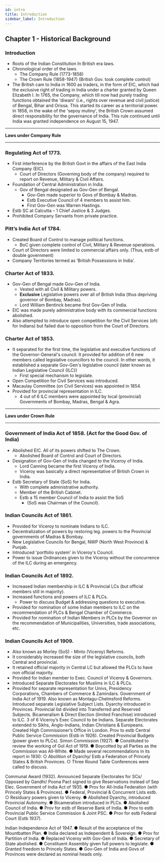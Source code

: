 ```yaml
---
id: intro
title: Introduction
sidebar_label: Introduction
---
```


## Chapter 1 - Historical Background

### Introduction

* Roots of the Indian Constitution In British era laws.
* Chronological order of the laws.
  * The Company Rule (1773-1858)
  * The Crown Rule (1858-1947) (British Gov. took complete control)
* The British cam to India in 1600 as traders, in the form of EIC, which had the exclusive right of trading in India under a charter granted by Queen Elizabeth I. In 1765, the Company, which till now had purely trading functions obtained the 'diwani' (i.e., rights over revenue and civil justice) of Bengal, Bihar and Orissa. This started its career as a territorial power. In 1858, in the wake of the 'sepoy mutiny', the British Crown assumed direct responsibility for the governance of India. This rule continued until India was granted independence on August 15, 1947.
  
---

**Laws under Company Rule**

---

### Regulating Act of 1773.

* First interference by the British Govt in the affairs of the East India Company (EIC).
  * Court of Directors (Governing body of the company) required to report on Revenue, Military & Civil Affairs.
* Foundation of Central Administration in India.
  * Gov of Bengal designated as Gov-Gen of Bengal.
    * Gov-Gen made superior to Govs of Bombay & Madras.
    * Estb Executive Council of 4 members to assist him.
    * First Gov-Gen was Warren Hastings.
* Estb SC at Calcutta – 1 Chief Justice & 3 Judges.
* Prohibited Company Servants from private practice.

### Pitt’s India Act of 1784.

* Created Board of Control to manage political functions.
  * BoC given complete control of Civil, Military & Revenue operations.
* Court of Directors were limited to commercial affairs only. (Thus, estb of double government)
* Company Territories termed as ‘British Possessions in India’.

### Charter Act of 1833.

* Gov-Gen of Bengal made Gov-Gen of India.
  * Vested with all Civil & Military powers.
  * **Exclusive** Legislative powers over all of British India (thus depriving governor of Bombay, Madras).
  * Lord William Bentinck became first Gov-Gen of India.
* EIC was made purely administrative body with its commercial functions abolished.
* Also attempted to introduce open competition for the Civil Services (ofc for Indians) but failed due to opposition from the Court of Directors.

### Charter Act of 1853.

* It separated for the first time, the legislative and executive functions of the Governor-General's council. It provided for addition of 6 new members called legislative councillors to the council. In other words, it established a separate Gov-Gen's legislative council (later known as Indian Legislative Council {ILC}) 
  * First special mechanism to legislate.
* Open Competition for Civil Services was introduced.
* Macaulay Committee (on Civil Services) was appointed in 1854.
* Provided for provincial representation in ILC.
  * 4 out of 6 ILC members were appointed by local (provincial) Governments of Bombay, Madras, Bengal & Agra.

---

**Laws under Crown Rule**

---

### Government of India Act of 1858. (Act for the Good Gov. of India)

* Abolished EIC. All of its powers shifted to The Crown.
  * Abolished Board of Control and Court of Directors.
* Designation of Gov-Gen of India changed to the Viceroy of India.
  * Lord Canning became the first Viceroy of India.
  * Viceroy was basically a direct representative of British Crown in India.
* Estb Secretary of State (SoS) for India.
  * With complete administrative authority.
  * Member of the British Cabinet.
  * Estb a 15 member Council of India to assist the SoS
    * (SoS was Chairman of the Council).

### Indian Councils Act of 1861.

* Provided for Viceroy to nominate Indians to ILC.
* Decentralization of powers by restoring leg. powers to the Provincial governments of Madras & Bombay.
* New Legislative Councils for Bengal, NWP (North West Province) & Punjab.
* Introduced 'portfolio system' in Viceroy's Council.
* Power to issue Ordinances given to the Viceroy without the concurrence of the ILC during an emergency.

### Indian Councils Act of 1892.

* Increased Indian membership in ILC & Provincial LCs (but official members still in majority).
* Increased functions and powers of ILC & PLCs.
  * Power to discuss Budget & addressing questions to executive.
* Provided for nomination of some Indian members to ILC on the recommendation of PLCs & Bengal Chamber of Commerce.
* Provided for nomination of Indian Members in PLCs by the Governor on the recommendation of Municipalities, Universities, trade associations, etc.
### Indian Councils Act of 1909.

* Also known as Morley (SoS) - Minto (Viceroy) Reforms.
* It considerably increased the size of the legislative councils, both Central and provincial.
* It retained official majority in Central LC but allowed the PLCs to have non official majority.
* Provided for Indian member to Exec. Council of Viceroy & Governors.
* Introduced Separate Electorates for Muslims in ILC & PLCs.
* Provided for separate representation for Univs, Presidency Corporations, Chambers of Commerce & Zamindars.
Government of India Act of 1919.
Also known as Montagu-Chelmsford Reforms.
Introduced separate Legislative Subject Lists.
Dyarchy introduced in Provinces.
Provincial list divided into Transferred and Reserved Subjects.
Bicameralism & Direct Election (limited Franchise) introduced to ILC.
3 of 6 Viceroy’s Exec Council to be Indians.
Separate Electorates extended to Sikhs, Anglo-Indians, Indian Christians & Europeans.
Created High Commissioner’s Office in London.
Prov to estb Central Public Service Commission (Estb in 1926).
Created Provincial Budgets (power given to PLCs).
Simon Commission (1927).
● Constituted to review the working of GoI Act of 1919.
● Boycotted by all Parties as the Commission was All-White.
● Made several recommendations in its report in 1930:
  ○ Abolition of Dyarchy/ Estb a Federation of Princely States &
      British Provinces.
  ○ Three Round Table Conferences were called to discuss.

Communal Award (1932).
Announced Separate Electorates for SCs/ Opposed by Gandhi/
Poona Pact signed to give Reservations instead of Sep Elec.
Government of India Act of 1935.
● Prov for All-India Federation (with Princely States & Provinces).
● Federal, Provincial & Concurrent Lists estb.
   ○ Residuary powers given to Viceroy.
● Abolished Dyarchy, introduced Provincial Autonomy.
● Bicameralism introduced in PLCs.
● Abolished Council of India.
● Prov for estb of Reserve Bank of India.
● Prov to estb Provincial Public Service Commission & Joint PSC.
● Prov for estb Federal Court (Estb 1937).

Indian Independence Act of 1947.
● Result of the acceptance of the Mountbatten Plan.
● India declared as Independent & Sovereign.
● Prov for Partition of India.
● Replaced Viceroy with Gov-Gen of India.
● Secretary of State abolished.
● Constituent Assembly given full powers to legislate.
● Granted freedom to Princely States.
● Gov-Gen of India and Govs of Provinces were declared as
    nominal heads only.

